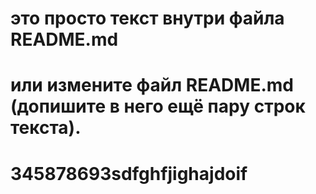 # это просто текст внутри файла README.md
# или измените файл README.md (допишите в него ещё пару строк текста).
# 345878693sdfghfjighajdoif